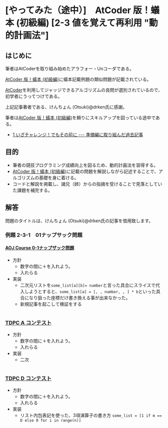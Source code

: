 # [やってみた（途中）]　AtCoder 版！蟻本 (初級編) [2-3 値を覚えて再利用 "動的計画法"]

## はじめに

筆者はAtCoderを取り組み始めたアラフォー・Unコーダである。

[AtCoder 版！蟻本 (初級編)](https://qiita.com/drken/items/e77685614f3c6bf86f44)に蟻本記載例題の類似問題が記載されている。

[AtCoder](https://atcoder.jp/?lang=ja)を利用してジャッジできるアルゴリズムの良問が選別されているので、初学者にうってつけである。

上記記事著者である、けんちょん (Otsuki)@drken氏に感謝。

筆者は[AtCoder 版！蟻本 (初級編)](https://qiita.com/drken/items/e77685614f3c6bf86f44)を頼りにスキルアップを図っている途中である。
* [1 いざチャレンジ！でもその前に --- 準備編に取り組んだ過去記事](https://qiita.com/tagtagtag/items/eaa0655d26cdcbd5202e)


## 目的

* 筆者の競技プログラミング成績向上を図るため、動的計画法を習得する。
* [AtCoder 版！蟻本 (初級編)](https://qiita.com/drken/items/e77685614f3c6bf86f44)に記載の問題を解説しながら記述することで、アルゴリズムの基礎を身に着ける。
* コードと解説を掲載し、諸兄（姉）からの指摘を受けることで見落としていた課題を補完する。

## 解答

問題のタイトルは、けんちょん (Otsuki)@drken氏の記事を借用致します。

### 例題 2-3-1　01ナップサック問題

#### [AOJ Course 0-1ナップザック問題](http://judge.u-aizu.ac.jp/onlinejudge/description.jsp?id=DPL_1_B&lang=jp)

* 方針
  * 数字の間に＋を入れよう。
  * 入れらる
* 実装
  * 二次元リストを`some_list[a][b]= number`と言った具合にスライスで代入しようとすると、`some_list[a] = [, , number, , ] * b`といった具合になり狙った座標だけ書き換える事が出来なかった。
  * 新規記事を起こして検証をする
   

```python

```

### [TDPC A コンテスト](https://atcoder.jp/contests/tdpc/tasks/tdpc_contest)

* 方針
  * 数字の間に＋を入れよう。
  * 入れらる
* 実装
  * 二次

```python

```


### [TDPC D コンテスト](https://atcoder.jp/contests/tdpc/tasks/tdpc_contest)

* 方針
  * 数字の間に＋を入れよう。
  * 入れらる
* 実装
  * リスト内包表記を使った、3項演算子の書き方
  `some_list = [1 if m == D else 0 for i in range(n)]`

```python

```